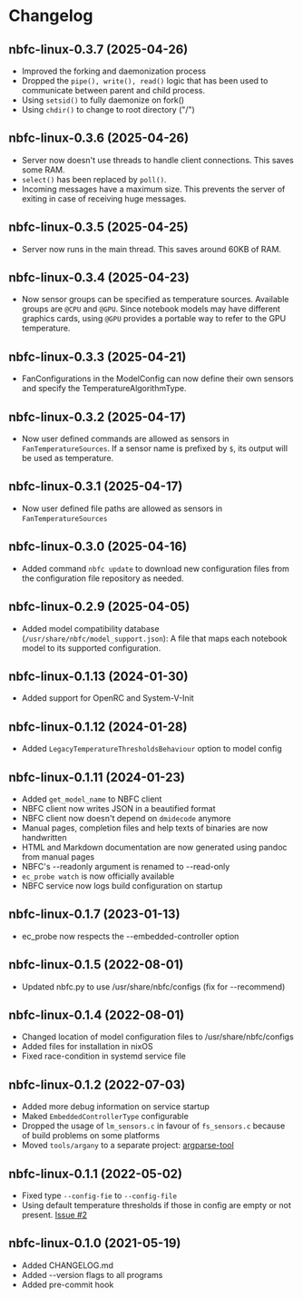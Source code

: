 # Changelog

## nbfc-linux-0.3.7 (2025-04-26)
- Improved the forking and daemonization process
- Dropped the `pipe(), write(), read()` logic that has been used to communicate
  between parent and child process.
- Using `setsid()` to fully daemonize on fork()
- Using `chdir()` to change to root directory ("/")

## nbfc-linux-0.3.6 (2025-04-26)
- Server now doesn't use threads to handle client connections. This saves some RAM.
- `select()` has been replaced by `poll()`.
- Incoming messages have a maximum size. This prevents the server of exiting
  in case of receiving huge messages.

## nbfc-linux-0.3.5 (2025-04-25)
- Server now runs in the main thread.
  This saves around 60KB of RAM.

## nbfc-linux-0.3.4 (2025-04-23)
- Now sensor groups can be specified as temperature sources.
  Available groups are `@CPU` and `@GPU`.
  Since notebook models may have different graphics cards, using `@GPU`
  provides a portable way to refer to the GPU temperature.

## nbfc-linux-0.3.3 (2025-04-21)
- FanConfigurations in the ModelConfig can now define their own sensors
  and specify the TemperatureAlgorithmType.

## nbfc-linux-0.3.2 (2025-04-17)
- Now user defined commands are allowed as sensors in `FanTemperatureSources`.
  If a sensor name is prefixed by `$`, its output will be used as temperature.

## nbfc-linux-0.3.1 (2025-04-17)
- Now user defined file paths are allowed as sensors in `FanTemperatureSources`

## nbfc-linux-0.3.0 (2025-04-16)
- Added command `nbfc update` to download new configuration files from the
  configuration file repository as needed.

## nbfc-linux-0.2.9 (2025-04-05)
- Added model compatibility database (`/usr/share/nbfc/model_support.json`):
  A file that maps each notebook model to its supported configuration.

## nbfc-linux-0.1.13 (2024-01-30)
- Added support for OpenRC and System-V-Init

## nbfc-linux-0.1.12 (2024-01-28)
- Added `LegacyTemperatureThresholdsBehaviour` option to model config

## nbfc-linux-0.1.11 (2024-01-23)
- Added `get_model_name` to NBFC client
- NBFC client now writes JSON in a beautified format
- NBFC client now doesn't depend on `dmidecode` anymore
- Manual pages, completion files and help texts of binaries are now handwritten
- HTML and Markdown documentation are now generated using pandoc from manual pages 
- NBFC's --readonly argument is renamed to --read-only
- `ec_probe watch` is now officially available
- NBFC service now logs build configuration on startup

## nbfc-linux-0.1.7 (2023-01-13)
- ec\_probe now respects the --embedded-controller option

## nbfc-linux-0.1.5 (2022-08-01)
- Updated nbfc.py to use /usr/share/nbfc/configs (fix for --recommend)

## nbfc-linux-0.1.4 (2022-08-01)
- Changed location of model configuration files to /usr/share/nbfc/configs
- Added files for installation in nixOS
- Fixed race-condition in systemd service file

## nbfc-linux-0.1.2 (2022-07-03)
- Added more debug information on service startup
- Maked `EmbeddedControllerType` configurable
- Dropped the usage of `lm_sensors.c` in favour of `fs_sensors.c` because of build problems on some platforms
- Moved `tools/argany` to a separate project: [argparse-tool](https://github.com/braph/argparse-tool)

## nbfc-linux-0.1.1 (2022-05-02)
- Fixed type `--config-fie` to `--config-file`
- Using default temperature thresholds if those in config are empty or not present.  [Issue #2](https://github.com/braph/nbfc-linux/issues/2#issue-897727519)

## nbfc-linux-0.1.0 (2021-05-19)
- Added CHANGELOG.md
- Added --version flags to all programs
- Added pre-commit hook
